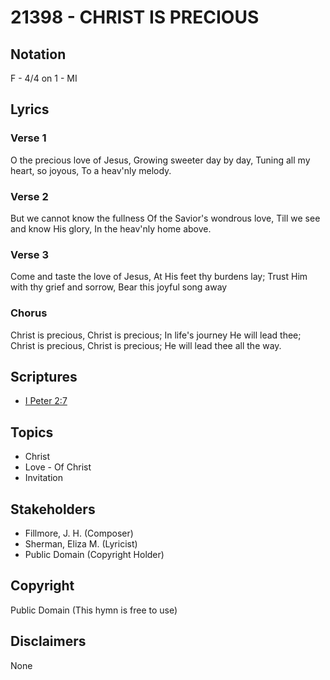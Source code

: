 # 21398 - CHRIST IS PRECIOUS

## Notation

F - 4/4 on 1 - MI

## Lyrics

### Verse 1

O the precious love of Jesus, Growing sweeter day by day, Tuning all my heart, so joyous, To a heav'nly melody.

### Verse 2

But we cannot know the fullness Of the Savior's wondrous love, Till we see and know His glory, In the heav'nly home above.

### Verse 3

Come and taste the love of Jesus, At His feet thy burdens lay; Trust Him with thy grief and sorrow, Bear this joyful song away

### Chorus

Christ is precious, Christ is precious; In life's journey He will lead thee; Christ is precious, Christ is precious; He will lead thee all the way.


## Scriptures

- [I Peter 2:7](https://www.biblegateway.com/passage/?search=I%20Peter%202%3A7)

## Topics

- Christ
- Love - Of Christ
- Invitation

## Stakeholders

- Fillmore, J. H. (Composer)
- Sherman, Eliza M. (Lyricist)
- Public Domain (Copyright Holder)

## Copyright

Public Domain
(This hymn is free to use)

## Disclaimers

None

